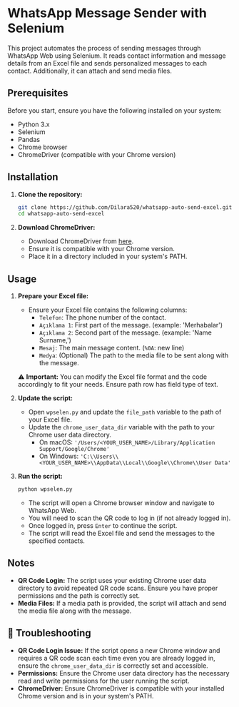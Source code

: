 # WhatsApp Message Sender with Selenium

This project automates the process of sending messages through WhatsApp Web using Selenium. It reads contact information and message details from an Excel file and sends personalized messages to each contact. Additionally, it can attach and send media files.

## Prerequisites

Before you start, ensure you have the following installed on your system:

- Python 3.x
- Selenium
- Pandas
- Chrome browser
- ChromeDriver (compatible with your Chrome version)

## Installation

1. **Clone the repository:**

    ```sh
    git clone https://github.com/Dilara520/whatsapp-auto-send-excel.git 
    cd whatsapp-auto-send-excel
    ```

3. **Download ChromeDriver:**

    - Download ChromeDriver from [here](https://sites.google.com/chromium.org/driver/downloads).
    - Ensure it is compatible with your Chrome version.
    - Place it in a directory included in your system's PATH.

## Usage

1. **Prepare your Excel file:**

    - Ensure your Excel file contains the following columns:
        - `Telefon`: The phone number of the contact.
        - `Açıklama 1`: First part of the message. (example: 'Merhabalar')
        - `Açıklama 2`: Second part of the message. (example: 'Name Surname,')
        - `Mesaj`: The main message content. (`%0A`: new line)
        - `Medya`: (Optional) The path to the media file to be sent along with the message.
     
     ⚠️ **Important:** You can modify the Excel file format and the code accordingly to fit your needs. Ensure path row has field type of text.

2. **Update the script:**

    - Open `wpselen.py` and update the `file_path` variable to the path of your Excel file.
    - Update the `chrome_user_data_dir` variable with the path to your Chrome user data directory.
        - On macOS: `'/Users/<YOUR_USER_NAME>/Library/Application Support/Google/Chrome'`
        - On Windows: `'C:\\Users\\<YOUR_USER_NAME>\\AppData\\Local\\Google\\Chrome\\User Data'`

3. **Run the script:**

    ```sh
    python wpselen.py
    ```

    - The script will open a Chrome browser window and navigate to WhatsApp Web.
    - You will need to scan the QR code to log in (if not already logged in).
    - Once logged in, press `Enter` to continue the script.
    - The script will read the Excel file and send the messages to the specified contacts.

## Notes

- **QR Code Login:** The script uses your existing Chrome user data directory to avoid repeated QR code scans. Ensure you have proper permissions and the path is correctly set.
- **Media Files:** If a media path is provided, the script will attach and send the media file along with the message.

## 🚨 Troubleshooting

- **QR Code Login Issue:** If the script opens a new Chrome window and requires a QR code scan each time even you are already logged in, ensure the `chrome_user_data_dir` is correctly set and accessible.
- **Permissions:** Ensure the Chrome user data directory has the necessary read and write permissions for the user running the script.
- **ChromeDriver:** Ensure ChromeDriver is compatible with your installed Chrome version and is in your system's PATH.

